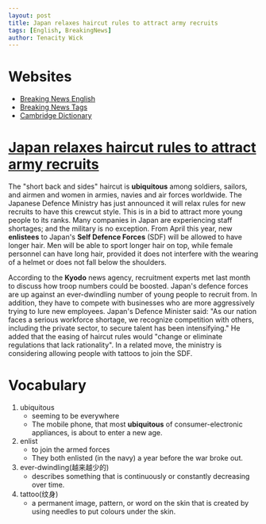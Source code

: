 ```yaml
---
layout: post
title: Japan relaxes haircut rules to attract army recruits
tags: [English, BreakingNews]
author: Tenacity Wick
---
```


# Websites

- [Breaking News English](https://breakingnewsenglish.com/)
- [Breaking News Tags](https://zhouqiang19980220.github.io/tags/#books)
- [Cambridge Dictionary](https://dictionary.cambridge.org/)

# [Japan relaxes haircut rules to attract army recruits](https://breakingnewsenglish.com/2402/240219-army-haircuts.html)

The "short back and sides" haircut is **ubiquitous** among soldiers, sailors, and airmen and women in armies, navies and air forces worldwide. The Japanese Defence Ministry has just announced it will relax rules for new recruits to have this crewcut style. This is in a bid to attract more young people to its ranks. Many companies in Japan are experiencing staff shortages; and the military is no exception. From April this year, new **enlistees** to Japan's **Self Defence Forces** (SDF) will be allowed to have longer hair. Men will be able to sport longer hair on top, while female personnel can have long hair, provided it does not interfere with the wearing of a helmet or does not fall below the shoulders.

According to the **Kyodo** news agency, recruitment experts met last month to discuss how troop numbers could be boosted. Japan's defence forces are up against an ever-dwindling number of young people to recruit from. In addition, they have to compete with businesses who are more aggressively trying to lure new employees. Japan's Defence Minister said: "As our nation faces a serious workforce shortage, we recognize competition with others, including the private sector, to secure talent has been intensifying." He added that the easing of haircut rules would "change or eliminate regulations that lack rationality". In a related move, the ministry is considering allowing people with tattoos to join the SDF.

# Vocabulary

1. ubiquitous
    - seeming to be everywhere
    - The mobile phone, that most **ubiquitous** of consumer-electronic appliances, is about to enter a new age.
2. enlist
    - to join the armed forces
    - They both enlisted (in the navy) a year before the war broke out.
3. ever-dwindling(越来越少的)
    - describes something that is continuously or constantly decreasing over time. 
4. tattoo(纹身)
    - a permanent image, pattern, or word on the skin that is created by using needles to put colours under the skin. 
